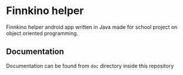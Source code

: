 # Finnkino helper

Finnkino helper android app written in Java made for school project on
object oriented programming.

## Documentation

Documentation can be found from `doc` directory inside this repository
